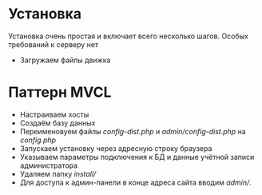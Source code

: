 # Установка

Установка очень простая и включает всего несколько шагов. Особых требований к серверу нет

* Загружаем файлы движка
# Паттерн MVCL

* Настраиваем хосты
* Создаём базу данных
* Переименовуем файлы *config-dist.php* и *admin/config-dist.php* на *config.php*
* Запускаем установку через адресную строку браузера
* Указываем параметры подключения к БД и данные учётной записи администратора
* Удаляем папку *install/*
* Для доступа к админ-панели в конце адреса сайта вводим *admin/*.

